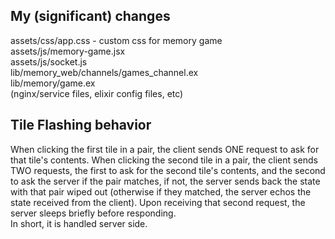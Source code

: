 ## My (significant) changes

assets/css/app.css - custom css for memory game  
assets/js/memory-game.jsx  
assets/js/socket.js  
lib/memory_web/channels/games_channel.ex  
lib/memory/game.ex  
(nginx/service files, elixir config files, etc)  
  
## Tile Flashing behavior
  
When clicking the first tile in a pair, the client sends ONE
request to ask for that tile's contents.
When clicking the second tile in a pair, the client sends TWO
requests, the first to ask for the second tile's contents,
and the second to ask the server if the pair matches, if not,
the server sends back the state with that pair wiped out
(otherwise if they matched, the server echos the state
received from the client). Upon receiving that
second request, the server sleeps briefly before responding.  
In short, it is handled server side.